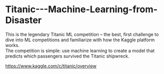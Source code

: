 # Titanic---Machine-Learning-from-Disaster
This is the legendary Titanic ML competition – the best, first challenge to dive into ML competitions and familiarize with how the Kaggle platform works.  
The competition is simple: use machine learning to create a model that predicts which passengers survived the Titanic shipwreck.

https://www.kaggle.com/c/titanic/overview
